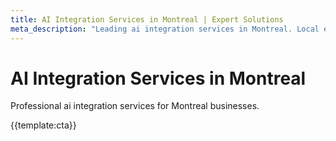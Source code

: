 ```yaml
---
title: AI Integration Services in Montreal | Expert Solutions
meta_description: "Leading ai integration services in Montreal. Local expertise, proven results, competitive rates."
---
```


# AI Integration Services in Montreal

Professional ai integration services for Montreal businesses.

{{template:cta}}
